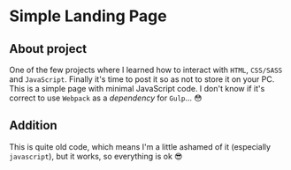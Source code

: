 # Simple Landing Page

## About project

One of the few projects where I learned how to interact with ``HTML``, ``CSS/SASS`` and ``JavaScript``. Finally it's time to post it so as not to store it on your PC. This is a simple page with minimal JavaScript code. I don't know if it's correct to use ``Webpack`` as a _dependency_ for ``Gulp``... 😳

## Addition

This is quite old code, which means I'm a little ashamed of it (especially ``javascript``), but it works, so everything is ok 😎
